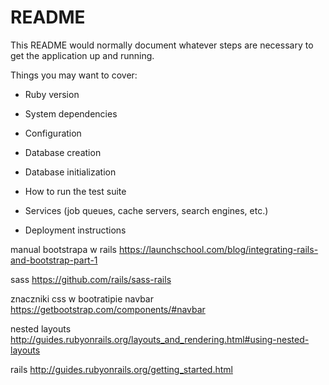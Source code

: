 # README

This README would normally document whatever steps are necessary to get the
application up and running.

Things you may want to cover:

* Ruby version

* System dependencies

* Configuration

* Database creation

* Database initialization

* How to run the test suite

* Services (job queues, cache servers, search engines, etc.)

* Deployment instructions

manual bootstrapa w rails
https://launchschool.com/blog/integrating-rails-and-bootstrap-part-1

sass
https://github.com/rails/sass-rails

znaczniki css w bootratipie navbar
https://getbootstrap.com/components/#navbar

nested layouts
http://guides.rubyonrails.org/layouts_and_rendering.html#using-nested-layouts

rails
http://guides.rubyonrails.org/getting_started.html